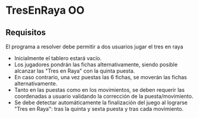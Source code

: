 # TresEnRaya OO

## Requisitos

El programa a resolver debe permitir a dos usuarios jugar el tres en raya

- Inicialmente el tablero estará vacío.
- Los jugadores pondrán las fichas alternativamente, siendo posible alcanzar las "Tres en Raya" con la quinta puesta.
- En caso contrario, una vez puestas las 6 fichas, se moverán las fichas alternativamente.
- Tanto en las puestas como en los movimientos, se deben requerir las coordenadas a usuario validando la corrección de la puesta/movimiento.
- Se debe detectar automáticamente la finalización del juego al lograrse "Tres en Raya": tras la quinta y sexta puesta y tras cada movimiento.

